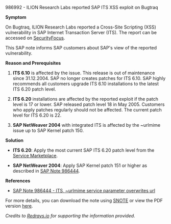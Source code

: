 986992 - ILION Research Labs reported SAP ITS XSS exploit on Bugtraq

**Symptom**

On Bugtraq, ILION Research Labs reported a Cross-Site Scripting (XSS) vulnerability in SAP Internet Transaction Server (ITS). The report can be accessed on [SecurityFocus](http://www.securityfocus.com/archive/1/447262).

This SAP note informs SAP customers about SAP's view of the reported vulnerability.

**Reason and Prerequisites**

1. **ITS 6.10** is affected by the issue. This release is out of maintenance since 31.12.2004. SAP no longer creates patches for ITS 6.10. SAP highly recommends all customers upgrade ITS 6.10 installations to the latest ITS 6.20 patch level.
   
2. **ITS 6.20** installations are affected by the reported exploit if the patch level is 17 or lower. SAP released patch level 18 in May 2005. Customers who apply patches regularly should not be affected. The current patch level for ITS 6.20 is 22.

3. **SAP NetWeaver 2004** with integrated ITS is affected by the ~urlmime issue up to SAP Kernel patch 150.

**Solution**

- **ITS 6.20**: Apply the most current SAP ITS 6.20 patch level from the [Service Marketplace](https://me.sap.com/service-marketplace).
  
- **SAP NetWeaver 2004**: Apply SAP Kernel patch 151 or higher as described in [SAP Note 986444](https://me.sap.com/notes/986444).

**References**

- [SAP Note 986444 - ITS, ~urlmime service parameter overwrites url](https://me.sap.com/notes/986444)

For more details, you can download the note using [SNOTE](https://notesdownloads.sap.com/note/0040000016166672017) or view the PDF version [here](https://userapps.support.sap.com/sap/support/sfm/notes/print/0000986992?language=en-US&token=9E1B61E41474BC10BCFBA14CB39987AA).

*Credits to [Redrays.io](https://redrays.io) for supporting the information provided.*